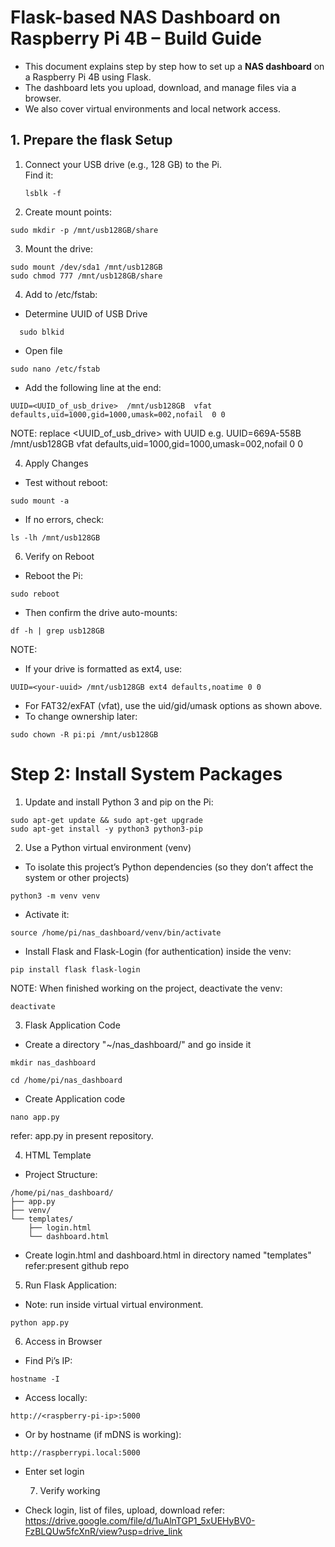 # Flask-based NAS Dashboard on Raspberry Pi 4B – Build Guide
- This document explains step by step how to set up a **NAS dashboard** on a Raspberry Pi 4B using Flask.  
- The dashboard lets you upload, download, and manage files via a browser.  
- We also cover virtual environments and local network access.

## 1. Prepare the flask Setup

1. Connect your USB drive (e.g., 128 GB) to the Pi.  
 Find it:
   ```
   lsblk -f
   ```
2. Create mount points:
```
sudo mkdir -p /mnt/usb128GB/share   
```
3. Mount the drive:
```
sudo mount /dev/sda1 /mnt/usb128GB
sudo chmod 777 /mnt/usb128GB/share
```

4. Add to /etc/fstab:
- Determine UUID of USB Drive
```
  sudo blkid
  ```
- Open file
```
sudo nano /etc/fstab
```
- Add the following line at the end:
```
UUID=<UUID_of_usb_drive>  /mnt/usb128GB  vfat  defaults,uid=1000,gid=1000,umask=002,nofail  0 0
```
NOTE: replace <UUID_of_usb_drive> with UUID
e.g. UUID=669A-558B  /mnt/usb128GB  vfat  defaults,uid=1000,gid=1000,umask=002,nofail  0 0

4. Apply Changes
- Test without reboot:
```
sudo mount -a
```
- If no errors, check:
```
ls -lh /mnt/usb128GB
```

6. Verify on Reboot
- Reboot the Pi:
```
sudo reboot
```
- Then confirm the drive auto-mounts:
```
df -h | grep usb128GB
```
NOTE: 
- If your drive is formatted as ext4, use:
```
UUID=<your-uuid> /mnt/usb128GB ext4 defaults,noatime 0 0
```
- For FAT32/exFAT (vfat), use the uid/gid/umask options as shown above.
- To change ownership later:
```
sudo chown -R pi:pi /mnt/usb128GB
```

# Step 2: Install System Packages
1. Update and install Python 3 and pip on the Pi:
```
sudo apt-get update && sudo apt-get upgrade
sudo apt-get install -y python3 python3-pip
```
2. Use a Python virtual environment (venv)
- To isolate this project’s Python dependencies (so they don’t affect the system or other projects)
```
python3 -m venv venv
```
- Activate it:
```
source /home/pi/nas_dashboard/venv/bin/activate
```
- Install Flask and Flask-Login (for authentication) inside the venv:
```
pip install flask flask-login
```
NOTE: When finished working on the project, deactivate the venv:
```
deactivate
```
3. Flask Application Code
- Create a directory "~/nas_dashboard/" and go inside it
```
mkdir nas_dashboard
```
```
cd /home/pi/nas_dashboard
```
- Create Application code
```
nano app.py
```
refer: app.py in present repository.

4. HTML Template
- Project Structure:
```
/home/pi/nas_dashboard/
├── app.py
├── venv/
└── templates/
    ├── login.html
    └── dashboard.html
```
- Create login.html  and dashboard.html in directory named "templates"
refer:present github repo

5. Run Flask Application:
- Note: run inside virtual virtual environment.
```
python app.py
```
6. Access in Browser
- Find Pi’s IP:
```
hostname -I
```
- Access locally:
```
http://<raspberry-pi-ip>:5000
```
- Or by hostname (if mDNS is working):
```
http://raspberrypi.local:5000
```
- Enter set login

  7. Verify working
- Check login, list of files, upload, download 
     refer: https://drive.google.com/file/d/1uAlnTGP1_5xUEHyBV0-FzBLQUw5fcXnR/view?usp=drive_link 
